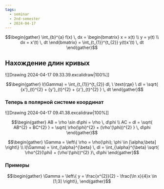 ```yaml
---
tags:
  - seminar
  - 2nd-semester
  - 2024-04-17
---
```


$$\begin{gather}
\int_{b}^{a} f(x) \, dx = \begin{bmatrix}
x = x(t) \\
y = y(t) \\
dx = x'(t) \, dt
\end{bmatrix} = \int_{t_{1}}^{t_{2}} y(t)x'(t) \, dt 
\end{gather}$$

## Нахождение длин кривых

![[Drawing 2024-04-17 09.33.39.excalidraw|100%]]

$$\begin{gather}
l(\Gamma) = \int_{t_{1}}^{t_{2}} dl, \ \text{где} \ dl = \sqrt{ {x'}_{t}^{2} + {y'}_{t}^{2} + {z'}_{t}^{2} } \, dt
\end{gather}$$

### Теперь в полярной системе координат

![[Drawing 2024-04-17 09.41.38.excalidraw|100%]]

$$\begin{gather}
AB = \rho \sin d\phi = \rho \, d\phi \\
AC = dl = \sqrt{ AB^{2} + BC^{2} } = \sqrt{ \rho(\phi)^{2} + (\rho'(\phi))^{2} } \, d\phi
\end{gather}$$

$$\begin{gather}
\Gamma = \left\{ \rho = \rho(\phi); \phi \in [\alpha;\beta] \right\} \\
l(\Gamma) = \int_{\alpha}^{\beta} \, dl = \int_{\alpha}^{\beta} \sqrt{ \rho^{2}(\phi) + (\rho'(\phi))^{2} }\, d\phi 
\end{gather}$$

### Примеры

$$\begin{gather}
\Gamma =  \left\{ y = \frac{x^{2}}{2} - \frac{\ln x}{4}x \in [1;3] \right\}, 
\end{gather}$$